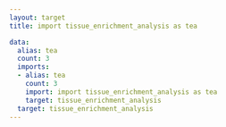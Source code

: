 ```yaml
---
layout: target
title: import tissue_enrichment_analysis as tea

data:
  alias: tea
  count: 3
  imports:
  - alias: tea
    count: 3
    import: import tissue_enrichment_analysis as tea
    target: tissue_enrichment_analysis
  target: tissue_enrichment_analysis
---
```


